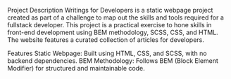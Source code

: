 Project Description
Writings for Developers is a static webpage project created as part of a challenge to map out the skills and tools required for a fullstack developer. This project is a practical exercise to hone skills in front-end development using BEM methodology, SCSS, CSS, and HTML. The website features a curated collection of articles for developers.

Features
Static Webpage: Built using HTML, CSS, and SCSS, with no backend dependencies.
BEM Methodology: Follows BEM (Block Element Modifier) for structured and maintainable code.
